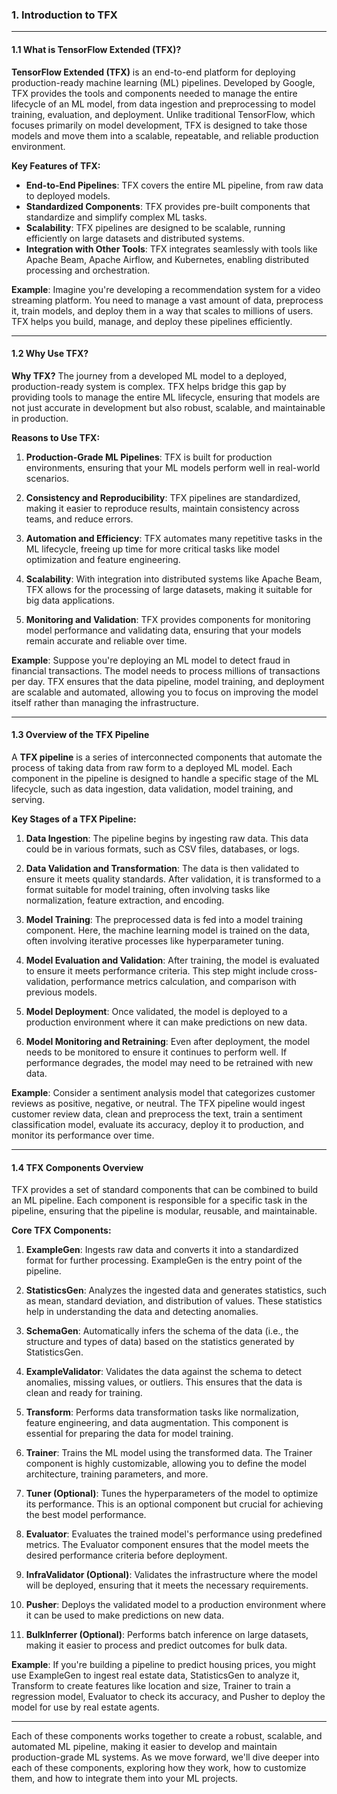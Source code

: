 ### **1. Introduction to TFX**

---

#### **1.1 What is TensorFlow Extended (TFX)?**

**TensorFlow Extended (TFX)** is an end-to-end platform for deploying production-ready machine learning (ML) pipelines. Developed by Google, TFX provides the tools and components needed to manage the entire lifecycle of an ML model, from data ingestion and preprocessing to model training, evaluation, and deployment. Unlike traditional TensorFlow, which focuses primarily on model development, TFX is designed to take those models and move them into a scalable, repeatable, and reliable production environment.

**Key Features of TFX:**
- **End-to-End Pipelines**: TFX covers the entire ML pipeline, from raw data to deployed models.
- **Standardized Components**: TFX provides pre-built components that standardize and simplify complex ML tasks.
- **Scalability**: TFX pipelines are designed to be scalable, running efficiently on large datasets and distributed systems.
- **Integration with Other Tools**: TFX integrates seamlessly with tools like Apache Beam, Apache Airflow, and Kubernetes, enabling distributed processing and orchestration.

**Example**: Imagine you're developing a recommendation system for a video streaming platform. You need to manage a vast amount of data, preprocess it, train models, and deploy them in a way that scales to millions of users. TFX helps you build, manage, and deploy these pipelines efficiently.

---

#### **1.2 Why Use TFX?**

**Why TFX?** The journey from a developed ML model to a deployed, production-ready system is complex. TFX helps bridge this gap by providing tools to manage the entire ML lifecycle, ensuring that models are not just accurate in development but also robust, scalable, and maintainable in production.

**Reasons to Use TFX:**

1. **Production-Grade ML Pipelines**: TFX is built for production environments, ensuring that your ML models perform well in real-world scenarios.
  
2. **Consistency and Reproducibility**: TFX pipelines are standardized, making it easier to reproduce results, maintain consistency across teams, and reduce errors.
   
3. **Automation and Efficiency**: TFX automates many repetitive tasks in the ML lifecycle, freeing up time for more critical tasks like model optimization and feature engineering.
  
4. **Scalability**: With integration into distributed systems like Apache Beam, TFX allows for the processing of large datasets, making it suitable for big data applications.
   
5. **Monitoring and Validation**: TFX provides components for monitoring model performance and validating data, ensuring that your models remain accurate and reliable over time.

**Example**: Suppose you're deploying an ML model to detect fraud in financial transactions. The model needs to process millions of transactions per day. TFX ensures that the data pipeline, model training, and deployment are scalable and automated, allowing you to focus on improving the model itself rather than managing the infrastructure.

---

#### **1.3 Overview of the TFX Pipeline**

A **TFX pipeline** is a series of interconnected components that automate the process of taking data from raw form to a deployed ML model. Each component in the pipeline is designed to handle a specific stage of the ML lifecycle, such as data ingestion, data validation, model training, and serving.

**Key Stages of a TFX Pipeline:**

1. **Data Ingestion**: The pipeline begins by ingesting raw data. This data could be in various formats, such as CSV files, databases, or logs.
   
2. **Data Validation and Transformation**: The data is then validated to ensure it meets quality standards. After validation, it is transformed to a format suitable for model training, often involving tasks like normalization, feature extraction, and encoding.

3. **Model Training**: The preprocessed data is fed into a model training component. Here, the machine learning model is trained on the data, often involving iterative processes like hyperparameter tuning.

4. **Model Evaluation and Validation**: After training, the model is evaluated to ensure it meets performance criteria. This step might include cross-validation, performance metrics calculation, and comparison with previous models.

5. **Model Deployment**: Once validated, the model is deployed to a production environment where it can make predictions on new data.

6. **Model Monitoring and Retraining**: Even after deployment, the model needs to be monitored to ensure it continues to perform well. If performance degrades, the model may need to be retrained with new data.

**Example**: Consider a sentiment analysis model that categorizes customer reviews as positive, negative, or neutral. The TFX pipeline would ingest customer review data, clean and preprocess the text, train a sentiment classification model, evaluate its accuracy, deploy it to production, and monitor its performance over time.

---

#### **1.4 TFX Components Overview**

TFX provides a set of standard components that can be combined to build an ML pipeline. Each component is responsible for a specific task in the pipeline, ensuring that the pipeline is modular, reusable, and maintainable.

**Core TFX Components:**

1. **ExampleGen**: Ingests raw data and converts it into a standardized format for further processing. ExampleGen is the entry point of the pipeline.

2. **StatisticsGen**: Analyzes the ingested data and generates statistics, such as mean, standard deviation, and distribution of values. These statistics help in understanding the data and detecting anomalies.

3. **SchemaGen**: Automatically infers the schema of the data (i.e., the structure and types of data) based on the statistics generated by StatisticsGen.

4. **ExampleValidator**: Validates the data against the schema to detect anomalies, missing values, or outliers. This ensures that the data is clean and ready for training.

5. **Transform**: Performs data transformation tasks like normalization, feature engineering, and data augmentation. This component is essential for preparing the data for model training.

6. **Trainer**: Trains the ML model using the transformed data. The Trainer component is highly customizable, allowing you to define the model architecture, training parameters, and more.

7. **Tuner (Optional)**: Tunes the hyperparameters of the model to optimize its performance. This is an optional component but crucial for achieving the best model performance.

8. **Evaluator**: Evaluates the trained model's performance using predefined metrics. The Evaluator component ensures that the model meets the desired performance criteria before deployment.

9. **InfraValidator (Optional)**: Validates the infrastructure where the model will be deployed, ensuring that it meets the necessary requirements.

10. **Pusher**: Deploys the validated model to a production environment where it can be used to make predictions on new data.

11. **BulkInferrer (Optional)**: Performs batch inference on large datasets, making it easier to process and predict outcomes for bulk data.

**Example**: If you're building a pipeline to predict housing prices, you might use ExampleGen to ingest real estate data, StatisticsGen to analyze it, Transform to create features like location and size, Trainer to train a regression model, Evaluator to check its accuracy, and Pusher to deploy the model for use by real estate agents.

---

Each of these components works together to create a robust, scalable, and automated ML pipeline, making it easier to develop and maintain production-grade ML systems. As we move forward, we'll dive deeper into each of these components, exploring how they work, how to customize them, and how to integrate them into your ML projects.
